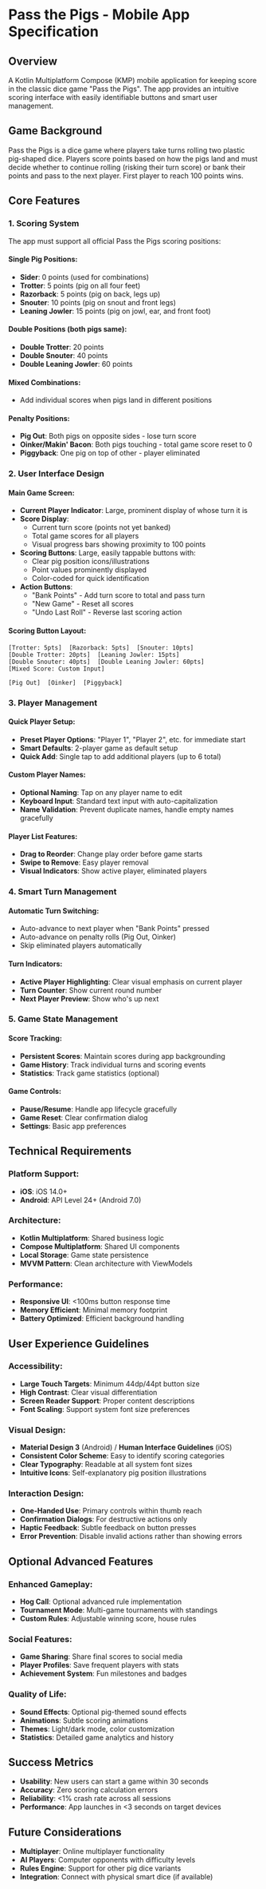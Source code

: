# Pass the Pigs - Mobile App Specification

## Overview
A Kotlin Multiplatform Compose (KMP) mobile application for keeping score in the classic dice game "Pass the Pigs". The app provides an intuitive scoring interface with easily identifiable buttons and smart user management.

## Game Background
Pass the Pigs is a dice game where players take turns rolling two plastic pig-shaped dice. Players score points based on how the pigs land and must decide whether to continue rolling (risking their turn score) or bank their points and pass to the next player. First player to reach 100 points wins.

## Core Features

### 1. Scoring System
The app must support all official Pass the Pigs scoring positions:

#### Single Pig Positions:
- **Sider**: 0 points (used for combinations)
- **Trotter**: 5 points (pig on all four feet)
- **Razorback**: 5 points (pig on back, legs up)
- **Snouter**: 10 points (pig on snout and front legs)
- **Leaning Jowler**: 15 points (pig on jowl, ear, and front foot)

#### Double Positions (both pigs same):
- **Double Trotter**: 20 points
- **Double Snouter**: 40 points
- **Double Leaning Jowler**: 60 points

#### Mixed Combinations:
- Add individual scores when pigs land in different positions

#### Penalty Positions:
- **Pig Out**: Both pigs on opposite sides - lose turn score
- **Oinker/Makin' Bacon**: Both pigs touching - total game score reset to 0
- **Piggyback**: One pig on top of other - player eliminated

### 2. User Interface Design

#### Main Game Screen:
- **Current Player Indicator**: Large, prominent display of whose turn it is
- **Score Display**: 
  - Current turn score (points not yet banked)
  - Total game scores for all players
  - Visual progress bars showing proximity to 100 points
- **Scoring Buttons**: Large, easily tappable buttons with:
  - Clear pig position icons/illustrations
  - Point values prominently displayed
  - Color-coded for quick identification
- **Action Buttons**:
  - "Bank Points" - Add turn score to total and pass turn
  - "New Game" - Reset all scores
  - "Undo Last Roll" - Reverse last scoring action

#### Scoring Button Layout:
```
[Trotter: 5pts]  [Razorback: 5pts]  [Snouter: 10pts]
[Double Trotter: 20pts]  [Leaning Jowler: 15pts]
[Double Snouter: 40pts]  [Double Leaning Jowler: 60pts]
[Mixed Score: Custom Input]

[Pig Out]  [Oinker]  [Piggyback]
```

### 3. Player Management

#### Quick Player Setup:
- **Preset Player Options**: "Player 1", "Player 2", etc. for immediate start
- **Smart Defaults**: 2-player game as default setup
- **Quick Add**: Single tap to add additional players (up to 6 total)

#### Custom Player Names:
- **Optional Naming**: Tap on any player name to edit
- **Keyboard Input**: Standard text input with auto-capitalization
- **Name Validation**: Prevent duplicate names, handle empty names gracefully

#### Player List Features:
- **Drag to Reorder**: Change play order before game starts
- **Swipe to Remove**: Easy player removal
- **Visual Indicators**: Show active player, eliminated players

### 4. Smart Turn Management

#### Automatic Turn Switching:
- Auto-advance to next player when "Bank Points" pressed
- Auto-advance on penalty rolls (Pig Out, Oinker)
- Skip eliminated players automatically

#### Turn Indicators:
- **Active Player Highlighting**: Clear visual emphasis on current player
- **Turn Counter**: Show current round number
- **Next Player Preview**: Show who's up next

### 5. Game State Management

#### Score Tracking:
- **Persistent Scores**: Maintain scores during app backgrounding
- **Game History**: Track individual turns and scoring events
- **Statistics**: Track game statistics (optional)

#### Game Controls:
- **Pause/Resume**: Handle app lifecycle gracefully
- **Game Reset**: Clear confirmation dialog
- **Settings**: Basic app preferences

## Technical Requirements

### Platform Support:
- **iOS**: iOS 14.0+
- **Android**: API Level 24+ (Android 7.0)

### Architecture:
- **Kotlin Multiplatform**: Shared business logic
- **Compose Multiplatform**: Shared UI components
- **Local Storage**: Game state persistence
- **MVVM Pattern**: Clean architecture with ViewModels

### Performance:
- **Responsive UI**: <100ms button response time
- **Memory Efficient**: Minimal memory footprint
- **Battery Optimized**: Efficient background handling

## User Experience Guidelines

### Accessibility:
- **Large Touch Targets**: Minimum 44dp/44pt button size
- **High Contrast**: Clear visual differentiation
- **Screen Reader Support**: Proper content descriptions
- **Font Scaling**: Support system font size preferences

### Visual Design:
- **Material Design 3** (Android) / **Human Interface Guidelines** (iOS)
- **Consistent Color Scheme**: Easy to identify scoring categories
- **Clear Typography**: Readable at all system font sizes
- **Intuitive Icons**: Self-explanatory pig position illustrations

### Interaction Design:
- **One-Handed Use**: Primary controls within thumb reach
- **Confirmation Dialogs**: For destructive actions only
- **Haptic Feedback**: Subtle feedback on button presses
- **Error Prevention**: Disable invalid actions rather than showing errors

## Optional Advanced Features

### Enhanced Gameplay:
- **Hog Call**: Optional advanced rule implementation
- **Tournament Mode**: Multi-game tournaments with standings
- **Custom Rules**: Adjustable winning score, house rules

### Social Features:
- **Game Sharing**: Share final scores to social media
- **Player Profiles**: Save frequent players with stats
- **Achievement System**: Fun milestones and badges

### Quality of Life:
- **Sound Effects**: Optional pig-themed sound effects
- **Animations**: Subtle scoring animations
- **Themes**: Light/dark mode, color customization
- **Statistics**: Detailed game analytics and history

## Success Metrics
- **Usability**: New users can start a game within 30 seconds
- **Accuracy**: Zero scoring calculation errors
- **Reliability**: <1% crash rate across all sessions
- **Performance**: App launches in <3 seconds on target devices

## Future Considerations
- **Multiplayer**: Online multiplayer functionality
- **AI Players**: Computer opponents with difficulty levels
- **Rules Engine**: Support for other pig dice variants
- **Integration**: Connect with physical smart dice (if available)